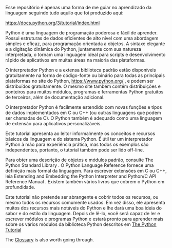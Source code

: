 Esse repositório é apenas uma forma de me guiar no aprendizado da linguagem seguindo tudo aquilo que foi produzido aqui:

https://docs.python.org/3/tutorial/index.html

Python é uma linguagem de programação poderosa e fácil de aprender. Possui estruturas de dados eficientes de alto nível com uma abordagem simples e eficaz, para programação orientada a objetos. A sintaxe elegante e a digitação dinâmica do Python, juntamente com sua natureza interpretada, o tornam uma linguagem ideal para scripts e desenvolvimento rápido de aplicativos em muitas áreas na maioria das plataformas.

O interpretador Python e a extensa biblioteca padrão estão disponíveis gratuitamente na forma de código-fonte ou binário para todas as principais plataformas no site do Python, https://www.python.org/ , e podem ser distribuídos gratuitamente. O mesmo site também contém distribuições e ponteiros para muitos módulos, programas e ferramentas Python gratuitos de terceiros, além de documentação adicional.

O interpretador Python é facilmente estendido com novas funções e tipos de dados implementados em C ou C++ (ou outras linguagens que podem ser chamadas de C). O Python também é adequado como uma linguagem de extensão para aplicativos personalizáveis.

Este tutorial apresenta ao leitor informalmente os conceitos e recursos básicos da linguagem e do sistema Python. É útil ter um interpretador Python à mão para experiência prática, mas todos os exemplos são independentes, portanto, o tutorial também pode ser lido off-line.

Para obter uma descrição de objetos e módulos padrão, consulte The Python Standard Library . O Python Language Reference fornece uma definição mais formal da linguagem. Para escrever extensões em C ou C++, leia Extending and Embedding the Python Interpreter and Python/C API Reference Manual . Existem também vários livros que cobrem o Python em profundidade.

Este tutorial não pretende ser abrangente e cobrir todos os recursos, ou mesmo todos os recursos comumente usados. Em vez disso, ele apresenta muitos dos recursos mais notáveis do Python e lhe dará uma boa ideia do sabor e do estilo da linguagem. Depois de lê-lo, você será capaz de ler e escrever módulos e programas Python e estará pronto para aprender mais sobre os vários módulos da biblioteca Python descritos em [The Python Tutorial](https://docs.python.org/3/library/index.html#library-index)


The [Glossary](https://docs.python.org/3/glossary.html#glossary) is also worth going through.